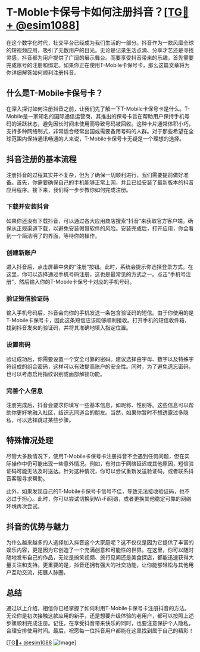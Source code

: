 # T-Moble卡保号卡如何注册抖音？[[TG💪+ @esim1088](https://t.me/s/esim1088)]

在这个数字化时代，社交平台已经成为我们生活的一部分。抖音作为一款风靡全球的短视频应用，吸引了无数用户的目光。无论是记录生活点滴、分享才艺还是寻找灵感，抖音都为用户提供了广阔的展示舞台。而要享受抖音带来的乐趣，首先需要完成账号的注册和绑定。如果你正在使用T-Mobile卡保号卡，那么这篇文章将为你详细解答如何顺利注册抖音。

## 什么是T-Mobile卡保号卡？

在深入探讨如何注册抖音之前，让我们先了解一下T-Mobile卡保号卡是什么。T-Mobile是一家知名的国际通信运营商，其推出的保号卡旨在帮助用户保持手机号码的活跃状态，避免因长时间未使用而导致号码被回收。这种卡片通常体积小巧，支持多种网络制式，非常适合经常出国或需要备用号码的人群。对于那些希望在全球范围内保持通讯畅通的人来说，T-Mobile卡保号卡无疑是一个理想的选择。

## 抖音注册的基本流程

注册抖音的过程其实并不复杂，但为了确保一切顺利进行，我们需要提前做好准备。首先，你需要确保自己的手机能够正常上网，并且已经安装了最新版本的抖音应用程序。接下来，我们将一步步教你如何完成注册。

### 下载并安装抖音

如果你还没有下载抖音，可以通过各大应用商店搜索“抖音”来获取官方客户端。确保从正规渠道下载，以避免安装假冒软件的风险。安装完成后，打开应用，你会看到一个简洁明了的界面，等待你的操作。

### 创建新账户

进入抖音后，点击屏幕中央的“注册”按钮。此时，系统会提示你选择登录方式。在这里，你可以选择通过手机号码注册，这也是最常见的方式之一。点击“手机号注册”，然后输入你的T-Mobile卡保号卡对应的手机号码。

### 验证短信验证码

输入手机号码后，抖音会向你的手机发送一条包含验证码的短信。由于你使用的是T-Mobile卡保号卡，因此这条短信应该能够顺利接收。打开手机的短信收件箱，找到抖音发来的验证码，并将其准确地填入指定位置。

### 设置密码

验证成功后，你需要设置一个安全可靠的密码。建议选择由字母、数字以及特殊字符组成的组合密码，这样可以有效提高账户的安全性。同时，为了避免遗忘密码，也可以考虑启用指纹识别或面部解锁功能。

### 完善个人信息

注册完成后，抖音会要求你填写一些基本信息，如昵称、性别等。这些信息可以帮助你更好地融入社区，结识志同道合的朋友。当然，如果你暂时不想透露过多隐私，可以选择跳过某些步骤。

## 特殊情况处理

尽管大多数情况下，使用T-Mobile卡保号卡注册抖音不会遇到任何问题，但在实际操作中仍可能出现一些意外情况。例如，有时由于网络延迟或其他原因，短信验证码可能无法及时送达。针对这种情况，你可以尝试重新发送验证码，或者联系抖音客服寻求帮助。

此外，如果发现自己的T-Mobile卡保号卡信号不佳，导致无法接收验证码，也不必过于担心。此时，你可以尝试切换到Wi-Fi网络，或者更换其他稳定可靠的网络环境再次尝试。

## 抖音的优势与魅力

为什么越来越多的人选择加入抖音这个大家庭呢？这不仅仅是因为它提供了丰富的娱乐内容，更是因为它创造了一个充满创意和可能性的世界。在这里，你可以随时随地发布自己的作品，无论是搞笑视频、旅行见闻还是美食探店，都能迅速获得大量关注和支持。更重要的是，抖音还拥有强大的社交功能，让你能够轻松与其他用户互动交流，拓展人脉圈。

## 总结

通过以上介绍，相信你已经掌握了如何利用T-Mobile卡保号卡注册抖音的方法。无论你是初次接触这款应用的新手，还是想要升级体验的老用户，都可以按照上述步骤顺利完成注册。记住，在享受抖音带来快乐的同时，也要注意保护个人隐私，合理安排使用时间。最后，祝愿每一位抖音用户都能在这里找到属于自己的精彩！

[[TG💪+ @esim1088](https://t.me/s/esim1088) ![Image](https://i.postimg.cc/4NQfJmqS/Snipaste-2025-05-13-00-14-12.png)]